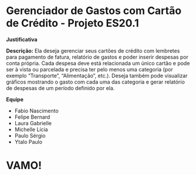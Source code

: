 # Gerenciador de Gastos com Cartão de Crédito - Projeto ES20.1

**Justificativa**

**Descrição:** Ela deseja gerenciar seus cartões de crédito com lembretes para pagamento de fatura, relatório de gastos e poder inserir despesas por conta própria. Cada despesa deve está relacionada um único cartão e pode ser à vista ou parcelada e precisa ter pelo menos uma categoria (por exemplo “Transporte”, “Alimentação”, etc.). Deseja também pode visualizar gráficos mostrando o gasto com cada uma das categoria e gerar relatório de despesas de um período definido por ela.


****Equipe****
* Fabio Nascimento
* Felipe Bernard
* Laura Gabrielle 
* Michelle Lícia
* Paulo Sérgio
* Ytalo Paulo


# VAMO!
